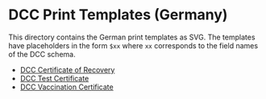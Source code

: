 # DCC Print Templates (Germany)

This directory contains the German print templates as SVG. The templates have
placeholders in the form `$xx` where `xx` corresponds to the field names of the DCC schema.

- [DCC Certificate of Recovery](RecoveryCertificateTemplate_v3.svg)
- [DCC Test Certificate](TestCertificateTemplate_v3.svg)
- [DCC Vaccination Certificate](VaccinationCertificateTemplate_v3.svg)
